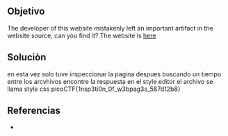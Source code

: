 
## Objetivo
The developer of this website mistakenly left an important artifact in the website source, can you find it? The website is [here](http://saturn.picoctf.net:61941/)

## Soluciòn
en esta vez solo tuve inspeccionar la pagina 
despues buscando un tiempo entre los arcvhivos 
encontre la respuesta en el style editor el archivo se llama style css
picoCTF{1nsp3ti0n_0f_w3bpag3s_587d12b8}
## Referencias
- []()